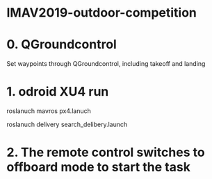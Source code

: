 # IMAV2019-outdoor-competition

# 0. QGroundcontrol
Set waypoints through QGroundcontrol, including takeoff and landing

# 1. odroid XU4 run
roslanuch mavros px4.lanuch

roslanuch delivery search_delibery.launch

# 2. The remote control switches to offboard mode to start the task
